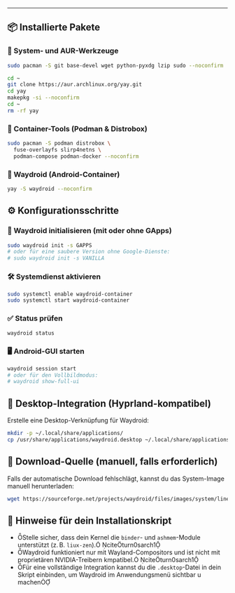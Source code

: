 ---
## 📦 Installierte Pakete
### 🔧 System- und AUR-Werkzeuge
```bash
sudo pacman -S git base-devel wget python-pyxdg lzip sudo --noconfirm
```
```bash
cd ~
git clone https://aur.archlinux.org/yay.git
cd yay
makepkg -si --noconfirm
cd ~
rm -rf yay
```
### 🐳 Container-Tools (Podman & Distrobox)
```bash
sudo pacman -S podman distrobox \
  fuse-overlayfs slirp4netns \
  podman-compose podman-docker --noconfirm
```
### 📱 Waydroid (Android-Container)
```bash
yay -S waydroid --noconfirm
```
## ⚙️ Konfigurationsschritte
### 🧱 Waydroid initialisieren (mit oder ohne GApps)
```bash
sudo waydroid init -s GAPPS
# oder für eine saubere Version ohne Google-Dienste:
# sudo waydroid init -s VANILLA
```
### 🛠️ Systemdienst aktivieren
```bash
sudo systemctl enable waydroid-container
sudo systemctl start waydroid-container
```
### ✅ Status prüfen
```bash
waydroid status
```
### 🖥️ Android-GUI starten
```bash
waydroid session start
# oder für den Vollbildmodus:
# waydroid show-full-ui
```
## 🧩 Desktop-Integration (Hyprland-kompatibel)
Erstelle eine Desktop-Verknüpfung für Waydroid:
```bash
mkdir -p ~/.local/share/applications/
cp /usr/share/applications/waydroid.desktop ~/.local/share/applications/
```
## 📁 Download-Quelle (manuell, falls erforderlich)
Falls der automatische Download fehlschlägt, kannst du das System-Image manuell herunterladen:
```bash
wget https://sourceforge.net/projects/waydroid/files/images/system/lineage/waydroid_x86_64/lineage-18.1-20250416-VANILLA-waydroid_x86_64-system.zip/download
```
## 🧠 Hinweise für dein Installationskript

- Stelle sicher, dass dein Kernel die `binder`- und `ashmem`-Module unterstützt (z. B. `liux-zen`). citeturn0sarch1
- Waydroid funktioniert nur mit Wayland-Compositors und ist nicht mit proprietären NVIDIA-Treibern kmpatibel. citeturn0sarch1
- Für eine vollständige Integration kannst du die `.desktop`-Datei in dein Skript einbinden, um Waydroid im Anwendungsmenü sichtbar u machen

